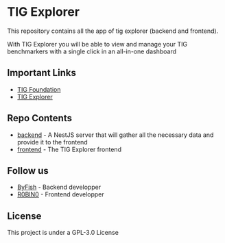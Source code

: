 # TIG Explorer

This repository contains all the app of tig explorer (backend and frontend).

With TIG Explorer you will be able to view and manage your TIG benchmarkers with a single click in an all-in-one dashboard

## Important Links

- [TIG Foundation](https://tig.foundation/)
- [TIG Explorer](https://tig-explorer.com/)

## Repo Contents

- [backend](./backend/) - A NestJS server that will gather all the necessary data and provide it to the frontend
- [frontend](./frontend/) - The TIG Explorer frontend

## Follow us


- [ByFish](https://www.linkedin.com/in/theomaringer/) - Backend developper
- [R0BIN0](https://www.linkedin.com/in/robin-blanquart-44107122b/) - Frontend developper


## License

This project is under a GPL-3.0 License
